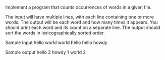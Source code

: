 Implement a program that counts occurrences of words in a given file.

The input will have multiple lines, with each line containing one or more words. The output will be each word and how many times it appears. You should print each word and its count on a separate line. The output should sort the words in lexicographically sorted order.

Sample Input
hello world
world hello
hello
howdy

Sample output
hello 3
howdy 1
world 2
